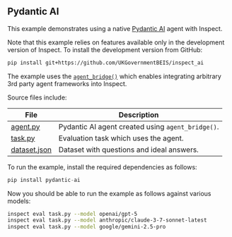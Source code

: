 ## Pydantic AI

This example demonstrates using a native [Pydantic AI](https://ai.pydantic.dev/) agent with Inspect.

Note that this example relies on features available only in the development version of Inspect. To install the development version from GitHub:

``` bash
pip install git+https://github.com/UKGovernmentBEIS/inspect_ai
```

The example uses the [`agent_bridge()`](https://inspect.aisi.org.uk/agent-bridge.html) which enables integrating arbitrary 3rd party agent frameworks into Inspect. 

Source files include:


| File            | Description                                                                            |
|------------------|------------------------------------------------------|
| [agent.py](agent.py)      | Pydantic AI agent created using `agent_bridge()`. |
| [task.py](task.py)       | Evaluation task which uses the agent.          |
| [dataset.json](dataset.json) | Dataset with questions and ideal answers.                                              |

To run the example, install the required dependencies as follows:

``` python
pip install pydantic-ai
```

Now you should be able to run the example as follows against various models:

``` bash
inspect eval task.py --model openai/gpt-5
inspect eval task.py --model anthropic/claude-3-7-sonnet-latest
inspect eval task.py --model google/gemini-2.5-pro
```


